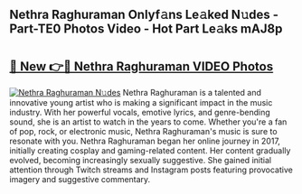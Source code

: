 ## Nethra Raghuraman Onlyf𝚊ns Le𝚊ked N𝚞des - Part-TE0 Photos Video - Hot Part Le𝚊ks mAJ8p

# <h2><a href="http://ab51495.deff.icu/?id=Nethra+Raghuraman">🔗 New 👉🔴 Nethra Raghuraman VIDEO Photos</a></h2>

[![Nethra Raghuraman N𝚞des](https://i.imgur.com/rIISA9y.gif)](http://ab51495.deff.icu/?id=Nethra+Raghuraman)
Nethra Raghuraman is a talented and innovative young artist who is making a significant impact in the music industry. With her powerful vocals, emotive lyrics, and genre-bending sound, she is an artist to watch in the years to come. Whether you're a fan of pop, rock, or electronic music, Nethra Raghuraman's music is sure to resonate with you. Nethra Raghuraman began her online journey in 2017, initially creating cosplay and gaming-related content. Her content gradually evolved, becoming increasingly sexually suggestive. She gained initial attention through Twitch streams and Instagram posts featuring provocative imagery and suggestive commentary.
